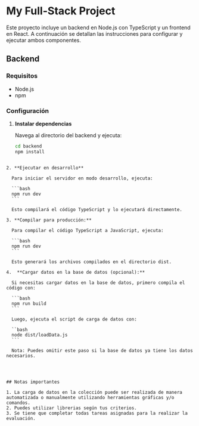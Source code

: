 # My Full-Stack Project

Este proyecto incluye un backend en Node.js con TypeScript y un frontend en React. A continuación se detallan las instrucciones para configurar y ejecutar ambos componentes.

## Backend

### Requisitos

- Node.js
- npm 

### Configuración

1. **Instalar dependencias**

   Navega al directorio del backend y ejecuta:

   ```bash
   cd backend
   npm install
  ```

2. **Ejecutar en desarrollo**

    Para iniciar el servidor en modo desarrollo, ejecuta:

    ```bash
    npm run dev
    ```

    Esto compilará el código TypeScript y lo ejecutará directamente.

3. **Compilar para producción:**

    Para compilar el código TypeScript a JavaScript, ejecuta:

    ```bash
    npm run dev
    ```

    Esto generará los archivos compilados en el directorio dist.

4.  **Cargar datos en la base de datos (opcional):**

    Si necesitas cargar datos en la base de datos, primero compila el código con:

    ```bash
    npm run build
    ```
    
    Luego, ejecuta el script de carga de datos con:

    ``bash
    node dist/loadData.js
    ```
    
    Nota: Puedes omitir este paso si la base de datos ya tiene los datos necesarios.




## Notas importantes

1. La carga de datos en la colección puede ser realizada de manera automatizada o manualmente utilizando herramientas gráficas y/o comandos.
2. Puedes utilizar librerias según tus criterios. 
3. Se tiene que completar todas tareas asignadas para la realizar la evaluación.
